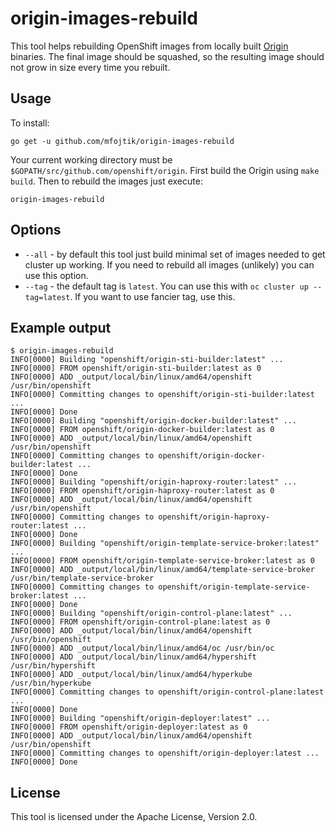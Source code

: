 # origin-images-rebuild

This tool helps rebuilding OpenShift images from locally built [Origin]() binaries.
The final image should be squashed, so the resulting image should not grow in size
every time you rebuilt.

## Usage

To install:

```
go get -u github.com/mfojtik/origin-images-rebuild
```

Your current working directory must be `$GOPATH/src/github.com/openshift/origin`.
First build the Origin using `make build`. Then to rebuild the images just execute:

```
origin-images-rebuild
```

## Options

* `--all` - by default this tool just build minimal set of images needed to get cluster up working.
  If you need to rebuild all images (unlikely) you can use this option.
* `--tag` - the default tag is `latest`. You can use this with `oc cluster up --tag=latest`. If you want to use
  fancier tag, use this.

## Example output

```
$ origin-images-rebuild
INFO[0000] Building "openshift/origin-sti-builder:latest" ...
INFO[0000] FROM openshift/origin-sti-builder:latest as 0
INFO[0000] ADD _output/local/bin/linux/amd64/openshift /usr/bin/openshift
INFO[0000] Committing changes to openshift/origin-sti-builder:latest ...
INFO[0000] Done
INFO[0000] Building "openshift/origin-docker-builder:latest" ...
INFO[0000] FROM openshift/origin-docker-builder:latest as 0
INFO[0000] ADD _output/local/bin/linux/amd64/openshift /usr/bin/openshift
INFO[0000] Committing changes to openshift/origin-docker-builder:latest ...
INFO[0000] Done
INFO[0000] Building "openshift/origin-haproxy-router:latest" ...
INFO[0000] FROM openshift/origin-haproxy-router:latest as 0
INFO[0000] ADD _output/local/bin/linux/amd64/openshift /usr/bin/openshift
INFO[0000] Committing changes to openshift/origin-haproxy-router:latest ...
INFO[0000] Done
INFO[0000] Building "openshift/origin-template-service-broker:latest" ...
INFO[0000] FROM openshift/origin-template-service-broker:latest as 0
INFO[0000] ADD _output/local/bin/linux/amd64/template-service-broker /usr/bin/template-service-broker
INFO[0000] Committing changes to openshift/origin-template-service-broker:latest ...
INFO[0000] Done
INFO[0000] Building "openshift/origin-control-plane:latest" ...
INFO[0000] FROM openshift/origin-control-plane:latest as 0
INFO[0000] ADD _output/local/bin/linux/amd64/openshift /usr/bin/openshift
INFO[0000] ADD _output/local/bin/linux/amd64/oc /usr/bin/oc
INFO[0000] ADD _output/local/bin/linux/amd64/hypershift /usr/bin/hypershift
INFO[0000] ADD _output/local/bin/linux/amd64/hyperkube /usr/bin/hyperkube
INFO[0000] Committing changes to openshift/origin-control-plane:latest ...
INFO[0000] Done
INFO[0000] Building "openshift/origin-deployer:latest" ...
INFO[0000] FROM openshift/origin-deployer:latest as 0
INFO[0000] ADD _output/local/bin/linux/amd64/openshift /usr/bin/openshift
INFO[0000] Committing changes to openshift/origin-deployer:latest ...
INFO[0000] Done
```

## License

This tool is licensed under the Apache License, Version 2.0.